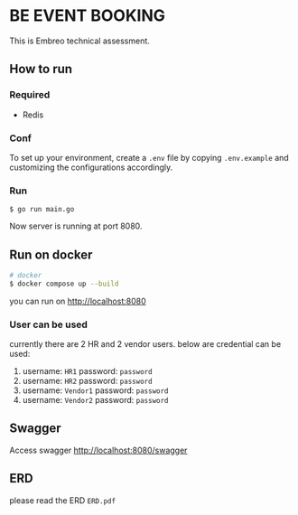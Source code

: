 # BE EVENT BOOKING
This is Embreo technical assessment.

## How to run

### Required

- Redis

### Conf

To set up your environment, create a `.env` file by copying `.env.example` and customizing the configurations accordingly.


### Run
```
$ go run main.go 
```
Now server is running at port 8080.

## Run on docker

```bash
# docker
$ docker compose up --build
```
you can run on [http://localhost:8080](http://localhost:8080)

### User can be used
currently there are 2 HR and 2 vendor users. below are credential can be used:
1. username: `HR1` password: `password`
2. username: `HR2` password: `password`
3. username: `Vendor1` password: `password`
4. username: `Vendor2` password: `password`

## Swagger

Access swagger [http://localhost:8080/swagger](http://localhost:8080/swagger)

## ERD

please read the ERD `ERD.pdf`